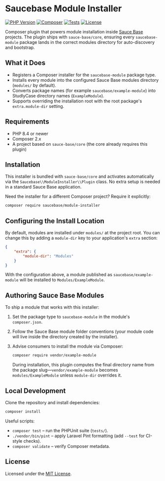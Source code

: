 # Saucebase Module Installer

[![PHP Version](https://img.shields.io/badge/PHP-8.4%2B-777BB4?logo=php&logoColor=white)](#requirements)
[![Composer](https://img.shields.io/badge/Composer-2.x-885630?logo=composer&logoColor=white)](#requirements)
[![Tests](https://img.shields.io/badge/Tests-PHPUnit%2012-passing-brightgreen?logo=phpunit&logoColor=white)](#local-development)
[![License](https://img.shields.io/badge/License-MIT-0A7EA4)](#license)

Composer plugin that powers module installation inside [Sauce Base](https://github.com/sauce-base/core) projects. The plugin ships with `sauce-base/core`, ensuring every `saucebase-module` package lands in the correct modules directory for auto-discovery and bootstrap.

## What it Does

- Registers a Composer installer for the `saucebase-module` package type.
- Installs every module into the configured Sauce Base modules directory (`modules/` by default).
- Converts package names (for example `saucebase/example-module`) into StudlyCase directory names (`ExampleModule`).
- Supports overriding the installation root with the root package's `extra.module-dir` setting.

## Requirements

- PHP 8.4 or newer
- Composer 2.x
- A project based on `sauce-base/core` (the core already requires this plugin)

## Installation

This installer is bundled with `sauce-base/core` and activates automatically via the `Saucebase\\ModuleInstaller\\Plugin` class. No extra setup is needed in a standard Sauce Base application.

Need the installer for a different Composer project? Require it explicitly:

```bash
composer require saucebase/module-installer
```

## Configuring the Install Location

By default, modules are installed under `modules/` at the project root. You can change this by adding a `module-dir` key to your application's `extra` section:

```json
{
    "extra": {
        "module-dir": "Modules"
    }
}
```

With the configuration above, a module published as `saucebase/example-module` will be installed to `Modules/ExampleModule`.

## Authoring Sauce Base Modules

To ship a module that works with this installer:

1. Set the package type to `saucebase-module` in the module's `composer.json`.
2. Follow the Sauce Base module folder conventions (your module code will live inside the directory created by the installer).
3. Advise consumers to install the module via Composer:

   ```bash
   composer require vendor/example-module
   ```

   During installation, this plugin computes the final directory name from the package slug—`vendor/example-module` becomes `modules/ExampleModule` unless `module-dir` overrides it.

## Local Development

Clone the repository and install dependencies:

```bash
composer install
```

Useful scripts:

- `composer test` – run the PHPUnit suite (`tests/`).
- `./vendor/bin/pint` – apply Laravel Pint formatting (add `--test` for CI-style checks).
- `composer validate` – verify Composer metadata.

## License

Licensed under the [MIT License](./LICENSE).
